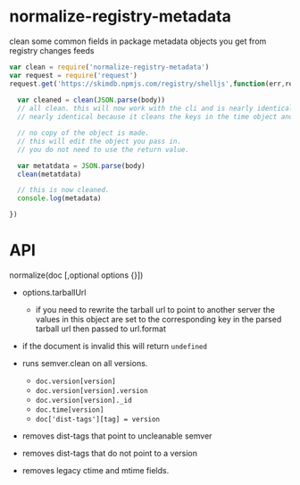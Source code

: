 # normalize-registry-metadata
clean some common fields in package metadata objects you get from registry changes feeds


```js
var clean = require('normalize-registry-metadata')
var request = require('request')
request.get('https://skimdb.npmjs.com/registry/shelljs',function(err,res,body){
  
  var cleaned = clean(JSON.parse(body))
  // all clean. this will now work with the cli and is nearly identical to the result from registry.npmjs.org
  // nearly identical because it cleans the keys in the time object and a couple other things with dist-tags

  // no copy of the object is made. 
  // this will edit the object you pass in. 
  // you do not need to use the return value.

  var metatdata = JSON.parse(body)
  clean(metatdata)

  // this is now cleaned.
  console.log(metadata)

})

```

# API

normalize(doc [,optional options {}])

- options.tarballUrl
  - if you need to rewrite the tarball url to point to another server the values in this object are set to the corresponding key in the parsed tarball url then passed to url.format

- if the document is invalid this will return `undefined`

- runs semver.clean on all versions. 
    - `doc.version[version]`
    - `doc.version[version].version`
    - `doc.version[version]._id`
    - `doc.time[version]`
    - `doc['dist-tags'][tag] = version`

- removes dist-tags that point to uncleanable semver
- removes dist-tags that do not point to a version
- removes legacy ctime and mtime fields.
